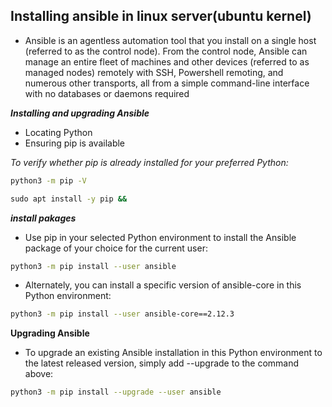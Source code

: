 ## Installing ansible in linux server(ubuntu kernel)

* Ansible is an agentless automation tool that you install on a single host (referred to as the control node). From the control node, Ansible can manage an entire fleet of machines and other devices (referred to as managed nodes) remotely with SSH, Powershell remoting, and numerous other transports, all from a simple command-line interface with no databases or daemons required

**_Installing and upgrading Ansible_**

* Locating Python
* Ensuring pip is available

_To verify whether pip is already installed for your preferred Python:_

```cmd
python3 -m pip -V
```
```cmd
sudo apt install -y pip && 
```

_**install pakages**_


* Use pip in your selected Python environment to install the Ansible package of your choice for the current user:

```bash
python3 -m pip install --user ansible
```

* Alternately, you can install a specific version of ansible-core in this Python environment:

```bash
python3 -m pip install --user ansible-core==2.12.3
```

**Upgrading Ansible**

* To upgrade an existing Ansible installation in this Python environment to the latest released version, simply add --upgrade to the command above:

```bash
python3 -m pip install --upgrade --user ansible
```











































































































































































































































































































